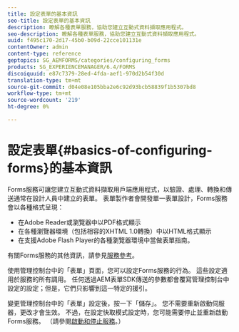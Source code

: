 ```yaml
---
title: 設定表單的基本資訊
seo-title: 設定表單的基本資訊
description: 瞭解各種表單服務，協助您建立互動式資料擷取應用程式。
seo-description: 瞭解各種表單服務，協助您建立互動式資料擷取應用程式。
uuid: f495c170-2d17-45b0-b09d-22cce101131e
contentOwner: admin
content-type: reference
geptopics: SG_AEMFORMS/categories/configuring_forms
products: SG_EXPERIENCEMANAGER/6.4/FORMS
discoiquuid: e87c7379-28ed-4fda-aef1-970d2b54f30d
translation-type: tm+mt
source-git-commit: d04e08e105bba2e6c92d93bcb58839f1b5307bd8
workflow-type: tm+mt
source-wordcount: '219'
ht-degree: 0%

---
```



# 設定表單{#basics-of-configuring-forms}的基本資訊

Forms服務可讓您建立互動式資料擷取用戶端應用程式，以驗證、處理、轉換和傳送通常在設計人員中建立的表單。 表單製作者會開發單一表單設計，Forms服務會以各種格式呈現：

* 在Adobe Reader或瀏覽器中以PDF格式顯示
* 在各種瀏覽器環境（包括相容的XHTML 1.0轉換）中以HTML格式顯示
* 在支援Adobe Flash Player的各種瀏覽器環境中當做表單指南。

有關Forms服務的其他資訊，請參見[服務參考](https://www.adobe.com/go/learn_aemforms_services_63)。

使用管理控制台中的「表單」頁面，您可以設定Forms服務的行為。 這些設定適用於服務的所有調用。 任何透過AEM表單SDK傳送的參數都會覆寫管理控制台中設定的設定；但是，它們只影響到這一特定的援引。

變更管理控制台中的「表單」設定後，按一下「儲存」。 您不需要重新啟動伺服器，更改才會生效。 不過，在設定快取模式設定時，您可能需要停止並重新啟動Forms服務。 （請參閱[啟動和停止服務](/help/forms/using/admin-help/starting-stopping-services.md#starting-and-stopping-services)。）
